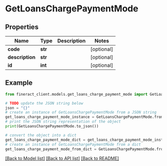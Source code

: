 # GetLoansChargePaymentMode


## Properties

Name | Type | Description | Notes
------------ | ------------- | ------------- | -------------
**code** | **str** |  | [optional] 
**description** | **str** |  | [optional] 
**id** | **int** |  | [optional] 

## Example

```python
from fineract_client.models.get_loans_charge_payment_mode import GetLoansChargePaymentMode

# TODO update the JSON string below
json = "{}"
# create an instance of GetLoansChargePaymentMode from a JSON string
get_loans_charge_payment_mode_instance = GetLoansChargePaymentMode.from_json(json)
# print the JSON string representation of the object
print(GetLoansChargePaymentMode.to_json())

# convert the object into a dict
get_loans_charge_payment_mode_dict = get_loans_charge_payment_mode_instance.to_dict()
# create an instance of GetLoansChargePaymentMode from a dict
get_loans_charge_payment_mode_from_dict = GetLoansChargePaymentMode.from_dict(get_loans_charge_payment_mode_dict)
```
[[Back to Model list]](../README.md#documentation-for-models) [[Back to API list]](../README.md#documentation-for-api-endpoints) [[Back to README]](../README.md)


